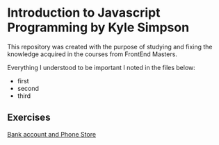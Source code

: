 # Introduction to Javascript Programming by Kyle Simpson

This repository was created with the purpose of studying and fixing the knowledge acquired in the courses from FrontEnd Masters.

Everything I understood to be important I noted in the files below:

- first
- second
- third

## Exercises

[Bank account and Phone Store](https://29ey2.codesandbox.io/src/practice/exercise.html)
